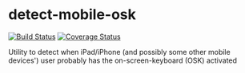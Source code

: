 # detect-mobile-osk

[![Build Status](https://travis-ci.org/DiscoNova/detect-mobile-osk.svg?branch=master)](https://travis-ci.org/DiscoNova/detect-mobile-osk?branch=master) [![Coverage Status](https://coveralls.io/repos/github/DiscoNova/detect-mobile-osk/badge.svg?branch=master)](https://coveralls.io/github/DiscoNova/detect-mobile-osk?branch=master)

Utility to detect when iPad/iPhone (and possibly some other mobile devices') user probably has the on-screen-keyboard (OSK) activated
